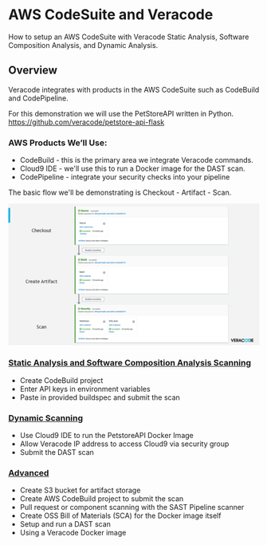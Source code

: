 # AWS CodeSuite and Veracode

How to setup an AWS CodeSuite with Veracode Static Analysis, Software Composition Analysis, and Dynamic Analysis.

## Overview
Veracode integrates with products in the AWS CodeSuite such as CodeBuild and CodePipeline.

For this demonstration we will use the PetStoreAPI written in Python.  
https://github.com/veracode/petstore-api-flask

### AWS Products We’ll Use:

* CodeBuild - this is the primary area we integrate Veracode commands. 
* Cloud9 IDE - we'll use this to run a Docker image for the DAST scan.
* CodePipeline - integrate your security checks into your pipeline

The basic flow we'll be demonstrating is Checkout - Artifact - Scan.

![AWS Code](CheckoutArtifactScan.png)

### [Static Analysis and Software Composition Analysis Scanning](QuickStart/SAST_SCA_PolicyScan/)
* Create CodeBuild project
* Enter API keys in environment variables
* Paste in provided buildspec and submit the scan

### [Dynamic Scanning](QuickStart/DAST/)
* Use Cloud9 IDE to run the PetstoreAPI Docker Image
* Allow Veracode IP address to access Cloud9 via security group
* Submit the DAST scan

### [Advanced](/Advanced/)
* Create S3 bucket for artifact storage
* Create AWS CodeBuild project to submit the scan
* Pull request or component scanning with the SAST Pipeline scanner
* Create OSS Bill of Materials (SCA) for the Docker image itself
* Setup and run a DAST scan
* Using a Veracode Docker image